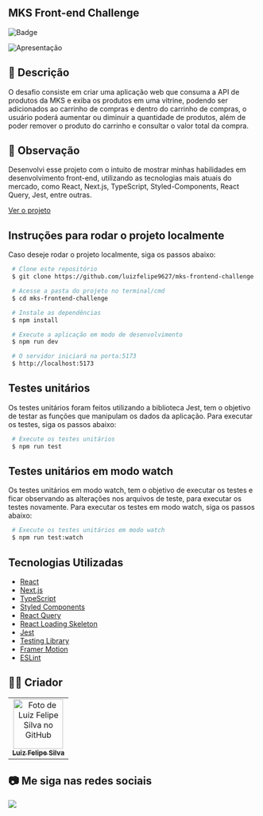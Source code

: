 ## MKS Front-end Challenge

![Badge](http://img.shields.io/static/v1?label=STATUS&message=CONCLUIDO&color=GREEN&style=for-the-badge)

<img src="https://github.com/luizfelipe9627/mks-frontend-challenge/blob/main/src/assets/apresentacao.gif" alt="Apresentação">

## 📄 Descrição

O desafio consiste em criar uma aplicação web que consuma a API de produtos da MKS e exiba os produtos em uma vitrine, podendo ser adicionados ao carrinho de compras e dentro do carrinho de compras, o usuário poderá aumentar ou diminuir a quantidade de produtos, além de poder remover o produto do carrinho e consultar o valor total da compra.

## 📑 Observação

Desenvolvi esse projeto com o intuito de mostrar minhas habilidades em desenvolvimento front-end, utilizando as tecnologias mais atuais do mercado, como React, Next.js, TypeScript, Styled-Components, React Query, Jest, entre outras.

<a href='https://luizfelipe9627-mks-frontend-challenge.netlify.app'>Ver o projeto </a>

## Instruções para rodar o projeto localmente
Caso deseje rodar o projeto localmente, siga os passos abaixo:

```bash
 # Clone este repositório
 $ git clone https://github.com/luizfelipe9627/mks-frontend-challenge

 # Acesse a pasta do projeto no terminal/cmd
 $ cd mks-frontend-challenge

 # Instale as dependências
 $ npm install

 # Execute a aplicação em modo de desenvolvimento
 $ npm run dev

 # O servidor iniciará na porta:5173 
 $ http://localhost:5173
```

## Testes unitários
Os testes unitários foram feitos utilizando a biblioteca Jest, tem o objetivo de testar as funções que manipulam os dados da aplicação. Para executar os testes, siga os passos abaixo:

```bash
 # Execute os testes unitários
 $ npm run test
```

## Testes unitários em modo watch
Os testes unitários em modo watch, tem o objetivo de executar os testes e ficar observando as alterações nos arquivos de teste, para executar os testes novamente. Para executar os testes em modo watch, siga os passos abaixo:

```bash
 # Execute os testes unitários em modo watch
 $ npm run test:watch
```

## Tecnologias Utilizadas

- [React](https://pt-br.reactjs.org/)
- [Next.js](https://nextjs.org/)
- [TypeScript](https://www.typescriptlang.org/)
- [Styled Components](https://styled-components.com/)
- [React Query](https://react-query.tanstack.com/)
- [React Loading Skeleton](https://www.npmjs.com/package/react-loading-skeleton)
- [Jest](https://jestjs.io/)
- [Testing Library](https://testing-library.com/)
- [Framer Motion](https://www.framer.com/motion/)
- [ESLint](https://eslint.org/)

## 🧑‍💻 Criador

<table>
  <tr>
    <td align="center">
      <a href="https://github.com/luizfelipe9627">
        <img src="https://github.com/luizfelipe9627.png" width="100px;" alt="Foto de Luiz Felipe Silva no GitHub"/><br>
        <sub>
          <b>Luiz Felipe Silva</b>
        </sub>
      </a>
    </td>
  </tr>
</table>

## 📷 Me siga nas redes sociais<br>

<p align="left">
  <a href="https://www.linkedin.com/in/luizfelipe9627/" target="_blank"><img src="https://img.shields.io/badge/-LinkedIn-%230077B5?style=for-the-badge&logo=linkedin&logoColor=white"></a>
</p>

